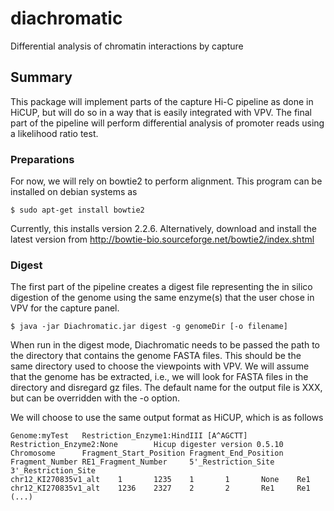 # diachromatic
Differential analysis of chromatin interactions by capture

## Summary
This package will implement parts of the capture Hi-C pipeline as done in
HiCUP, but will do so in a way that is easily integrated with VPV. The final
part of the pipeline will perform differential analysis of 
promoter reads using a likelihood ratio test.

### Preparations
For now, we will rely on bowtie2 to perform alignment. This program
can be installed on debian systems as
```
$ sudo apt-get install bowtie2
```
Currently, this installs version 2.2.6. Alternatively, download 
and install the latest version from 
http://bowtie-bio.sourceforge.net/bowtie2/index.shtml


### Digest
The first part of the pipeline creates a digest file representing
the in silico digestion of the genome using the same enzyme(s) that
the user chose in VPV for the capture panel.

```
$ java -jar Diachromatic.jar digest -g genomeDir [-o filename]
```
When run in the digest mode, Diachromatic needs to be passed the
path to the directory that contains the genome FASTA files. This
should be the same directory used to choose the viewpoints with VPV. We will assume
that the genome has be extracted, i.e., we will look for FASTA files
in the directory and disregard gz files.
The default name for the output file is XXX, but can be overridden with 
the -o option.

We will choose to use the same output format as HiCUP, which is as follows
```
Genome:myTest   Restriction_Enzyme1:HindIII [A^AGCTT]   Restriction_Enzyme2:None        Hicup digester version 0.5.10
Chromosome      Fragment_Start_Position Fragment_End_Position   Fragment_Number RE1_Fragment_Number     5'_Restriction_Site     3'_Restriction_Site
chr12_KI270835v1_alt    1       1235    1       1       None    Re1
chr12_KI270835v1_alt    1236    2327    2       2       Re1     Re1
(...)
```
